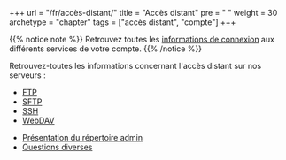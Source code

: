 +++
url = "/fr/accès-distant/"
title = "Accès distant"
pre = "<i class='fas fa-fw fa-network-wired'></i> "
weight = 30
archetype = "chapter"
tags = ["accès distant", "compte"]
+++

{{% notice note %}}
Retrouvez toutes les [informations de connexion](login-details) aux différents services de votre compte.
{{% /notice %}}

Retrouvez-toutes les informations concernant l'accès distant sur nos serveurs :

* [FTP](./ftp)
* [SFTP](./sftp)
* [SSH](./ssh)
* [WebDAV](./webdav)

- [Présentation du répertoire admin](admin-directory)
- [Questions diverses](./misc)
